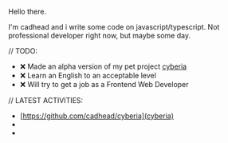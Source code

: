 Hello there.

I'm cadhead and i write some code on javascript/typescript. Not professional developer right now, but maybe some day.

// TODO:

- ❌ Made an alpha version of my pet project [cyberia](@cadhead/cyberia)
- ❌ Learn an English to an acceptable level
- ❌ Will try to get a job as a Frontend Web Developer
 
// LATEST ACTIVITIES:
- [https://github.com/cadhead/cyberia](cyberia)
-
-
